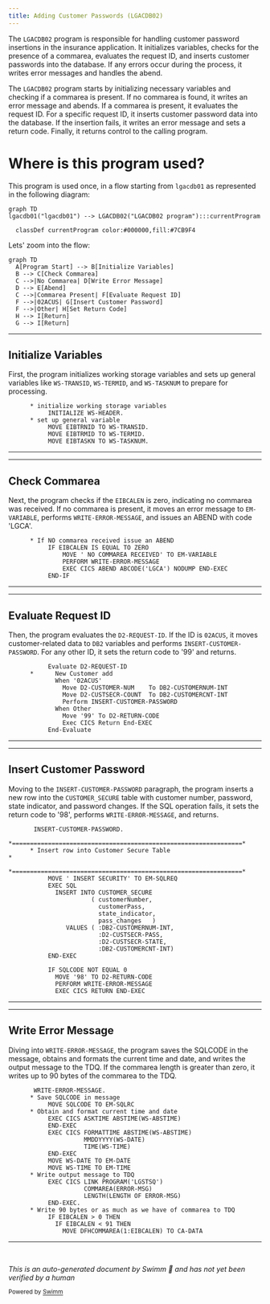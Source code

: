 ```yaml
---
title: Adding Customer Passwords (LGACDB02)
---
```

The <SwmToken path="base/src/lgacdb02.cbl" pos="13:6:6" line-data="       PROGRAM-ID. LGACDB02.">`LGACDB02`</SwmToken> program is responsible for handling customer password insertions in the insurance application. It initializes variables, checks for the presence of a commarea, evaluates the request ID, and inserts customer passwords into the database. If any errors occur during the process, it writes error messages and handles the abend.

The <SwmToken path="base/src/lgacdb02.cbl" pos="13:6:6" line-data="       PROGRAM-ID. LGACDB02.">`LGACDB02`</SwmToken> program starts by initializing necessary variables and checking if a commarea is present. If no commarea is found, it writes an error message and abends. If a commarea is present, it evaluates the request ID. For a specific request ID, it inserts customer password data into the database. If the insertion fails, it writes an error message and sets a return code. Finally, it returns control to the calling program.

# Where is this program used?

This program is used once, in a flow starting from `lgacdb01` as represented in the following diagram:

```mermaid
graph TD
lgacdb01("lgacdb01") --> LGACDB02("LGACDB02 program"):::currentProgram

  classDef currentProgram color:#000000,fill:#7CB9F4
```

Lets' zoom into the flow:

```mermaid
graph TD
  A[Program Start] --> B[Initialize Variables]
  B --> C[Check Commarea]
  C -->|No Commarea| D[Write Error Message]
  D --> E[Abend]
  C -->|Commarea Present| F[Evaluate Request ID]
  F -->|02ACUS| G[Insert Customer Password]
  F -->|Other| H[Set Return Code]
  H --> I[Return]
  G --> I[Return]
```

<SwmSnippet path="/base/src/lgacdb02.cbl" line="120">

---

## Initialize Variables

First, the program initializes working storage variables and sets up general variables like <SwmToken path="base/src/lgacdb02.cbl" pos="123:7:9" line-data="           MOVE EIBTRNID TO WS-TRANSID.">`WS-TRANSID`</SwmToken>, <SwmToken path="base/src/lgacdb02.cbl" pos="124:7:9" line-data="           MOVE EIBTRMID TO WS-TERMID.">`WS-TERMID`</SwmToken>, and <SwmToken path="base/src/lgacdb02.cbl" pos="125:7:9" line-data="           MOVE EIBTASKN TO WS-TASKNUM.">`WS-TASKNUM`</SwmToken> to prepare for processing.

```cobol
      * initialize working storage variables
           INITIALIZE WS-HEADER.
      * set up general variable
           MOVE EIBTRNID TO WS-TRANSID.
           MOVE EIBTRMID TO WS-TERMID.
           MOVE EIBTASKN TO WS-TASKNUM.
```

---

</SwmSnippet>

<SwmSnippet path="/base/src/lgacdb02.cbl" line="130">

---

## Check Commarea

Next, the program checks if the <SwmToken path="base/src/lgacdb02.cbl" pos="131:3:3" line-data="           IF EIBCALEN IS EQUAL TO ZERO">`EIBCALEN`</SwmToken> is zero, indicating no commarea was received. If no commarea is present, it moves an error message to <SwmToken path="base/src/lgacdb02.cbl" pos="132:14:16" line-data="               MOVE &#39; NO COMMAREA RECEIVED&#39; TO EM-VARIABLE">`EM-VARIABLE`</SwmToken>, performs <SwmToken path="base/src/lgacdb02.cbl" pos="133:3:7" line-data="               PERFORM WRITE-ERROR-MESSAGE">`WRITE-ERROR-MESSAGE`</SwmToken>, and issues an ABEND with code 'LGCA'.

```cobol
      * If NO commarea received issue an ABEND
           IF EIBCALEN IS EQUAL TO ZERO
               MOVE ' NO COMMAREA RECEIVED' TO EM-VARIABLE
               PERFORM WRITE-ERROR-MESSAGE
               EXEC CICS ABEND ABCODE('LGCA') NODUMP END-EXEC
           END-IF
```

---

</SwmSnippet>

<SwmSnippet path="/base/src/lgacdb02.cbl" line="143">

---

## Evaluate Request ID

Then, the program evaluates the <SwmToken path="base/src/lgacdb02.cbl" pos="143:3:7" line-data="           Evaluate D2-REQUEST-ID">`D2-REQUEST-ID`</SwmToken>. If the ID is <SwmToken path="base/src/lgacdb02.cbl" pos="145:4:4" line-data="             When &#39;02ACUS&#39;">`02ACUS`</SwmToken>, it moves customer-related data to <SwmToken path="base/src/lgacdb02.cbl" pos="146:11:11" line-data="               Move D2-CUSTOMER-NUM    To DB2-CUSTOMERNUM-INT">`DB2`</SwmToken> variables and performs <SwmToken path="base/src/lgacdb02.cbl" pos="148:3:7" line-data="               Perform INSERT-CUSTOMER-PASSWORD">`INSERT-CUSTOMER-PASSWORD`</SwmToken>. For any other ID, it sets the return code to '99' and returns.

```cobol
           Evaluate D2-REQUEST-ID
      *      New Customer add
             When '02ACUS'
               Move D2-CUSTOMER-NUM    To DB2-CUSTOMERNUM-INT
               Move D2-CUSTSECR-COUNT  To DB2-CUSTOMERCNT-INT
               Perform INSERT-CUSTOMER-PASSWORD
             When Other
               Move '99' To D2-RETURN-CODE
               Exec CICS Return End-EXEC
           End-Evaluate
```

---

</SwmSnippet>

<SwmSnippet path="/base/src/lgacdb02.cbl" line="161">

---

## Insert Customer Password

Moving to the <SwmToken path="base/src/lgacdb02.cbl" pos="161:1:5" line-data="       INSERT-CUSTOMER-PASSWORD.">`INSERT-CUSTOMER-PASSWORD`</SwmToken> paragraph, the program inserts a new row into the <SwmToken path="base/src/lgacdb02.cbl" pos="167:5:5" line-data="             INSERT INTO CUSTOMER_SECURE">`CUSTOMER_SECURE`</SwmToken> table with customer number, password, state indicator, and password changes. If the SQL operation fails, it sets the return code to '98', performs <SwmToken path="base/src/lgacdb02.cbl" pos="180:3:7" line-data="             PERFORM WRITE-ERROR-MESSAGE">`WRITE-ERROR-MESSAGE`</SwmToken>, and returns.

```cobol
       INSERT-CUSTOMER-PASSWORD.
      *================================================================*
      * Insert row into Customer Secure Table                          *
      *================================================================*
           MOVE ' INSERT SECURITY' TO EM-SQLREQ
           EXEC SQL
             INSERT INTO CUSTOMER_SECURE
                       ( customerNumber,
                         customerPass,
                         state_indicator,
                         pass_changes   )
                VALUES ( :DB2-CUSTOMERNUM-INT,
                         :D2-CUSTSECR-PASS,
                         :D2-CUSTSECR-STATE,
                         :DB2-CUSTOMERCNT-INT)
           END-EXEC

           IF SQLCODE NOT EQUAL 0
             MOVE '98' TO D2-RETURN-CODE
             PERFORM WRITE-ERROR-MESSAGE
             EXEC CICS RETURN END-EXEC
```

---

</SwmSnippet>

<SwmSnippet path="/base/src/lgacdb02.cbl" line="192">

---

## Write Error Message

Diving into <SwmToken path="base/src/lgacdb02.cbl" pos="192:1:5" line-data="       WRITE-ERROR-MESSAGE.">`WRITE-ERROR-MESSAGE`</SwmToken>, the program saves the SQLCODE in the message, obtains and formats the current time and date, and writes the output message to the TDQ. If the commarea length is greater than zero, it writes up to 90 bytes of the commarea to the TDQ.

```cobol
       WRITE-ERROR-MESSAGE.
      * Save SQLCODE in message
           MOVE SQLCODE TO EM-SQLRC
      * Obtain and format current time and date
           EXEC CICS ASKTIME ABSTIME(WS-ABSTIME)
           END-EXEC
           EXEC CICS FORMATTIME ABSTIME(WS-ABSTIME)
                     MMDDYYYY(WS-DATE)
                     TIME(WS-TIME)
           END-EXEC
           MOVE WS-DATE TO EM-DATE
           MOVE WS-TIME TO EM-TIME
      * Write output message to TDQ
           EXEC CICS LINK PROGRAM('LGSTSQ')
                     COMMAREA(ERROR-MSG)
                     LENGTH(LENGTH OF ERROR-MSG)
           END-EXEC.
      * Write 90 bytes or as much as we have of commarea to TDQ
           IF EIBCALEN > 0 THEN
             IF EIBCALEN < 91 THEN
               MOVE DFHCOMMAREA(1:EIBCALEN) TO CA-DATA
```

---

</SwmSnippet>

&nbsp;

*This is an auto-generated document by Swimm 🌊 and has not yet been verified by a human*

<SwmMeta version="3.0.0" repo-id="Z2l0aHViJTNBJTNBa3luZHJ5bC1jaWNzLWdlbmFwcCUzQSUzQVN3aW1tLURlbW8=" repo-name="kyndryl-cics-genapp"><sup>Powered by [Swimm](/)</sup></SwmMeta>
